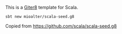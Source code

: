 This is a [Giter8][g8] template for Scala.

```
sbt new mioalter/scala-seed.g8
```

Copied from https://github.com/scala/scala-seed.g8

[g8]: http://www.foundweekends.org/giter8/
